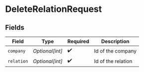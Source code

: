 # DeleteRelationRequest


## Fields

| Field              | Type               | Required           | Description        |
| ------------------ | ------------------ | ------------------ | ------------------ |
| `company`          | *Optional[int]*    | :heavy_check_mark: | Id of the company  |
| `relation`         | *Optional[int]*    | :heavy_check_mark: | Id of the relation |
